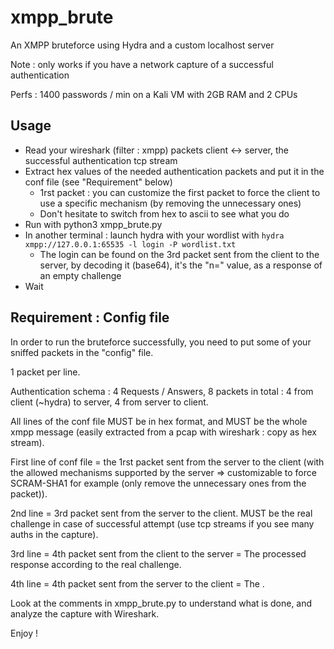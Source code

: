 # xmpp_brute
An XMPP bruteforce using Hydra and a custom localhost server

Note : only works if you have a network capture of a successful authentication

Perfs : 1400 passwords / min on a Kali VM with 2GB RAM and 2 CPUs

## Usage
* Read your wireshark (filter : xmpp) packets client <-> server, the successful authentication tcp stream
* Extract hex values of the needed authentication packets and put it in the conf file (see "Requirement" below)
  * 1rst packet : you can customize the first packet to force the client to use a specific mechanism (by removing the unnecessary ones)
  * Don't hesitate to switch from hex to ascii to see what you do
* Run with python3 xmpp_brute.py
* In another terminal : launch hydra with your wordlist with ```hydra xmpp://127.0.0.1:65535 -l login -P wordlist.txt```
  * The login can be found on the 3rd packet sent from the client to the server, by decoding it (base64), it's the "n=" value, as a response of an empty challenge
* Wait

## Requirement : Config file
In order to run the bruteforce successfully, you need to put some of your sniffed packets in the "config" file.

1 packet per line.

Authentication schema :
4 Requests / Answers, 8 packets in total : 4 from client (~hydra) to server, 4 from server to client.

All lines of the conf file MUST be in hex format, and MUST be the whole xmpp message (easily extracted from a pcap with wireshark : copy as hex stream).

First line of conf file = the 1rst packet sent from the server to the client (with the allowed mechanisms supported by the server => customizable to force SCRAM-SHA1 for example (only remove the unnecessary ones from the packet)).

2nd line = 3rd packet sent from the server to the client. MUST be the real challenge in case of successful attempt (use tcp streams if you see many auths in the capture).

3rd line = 4th packet sent from the client to the server = The processed response according to the real challenge.

4th line = 4th packet sent from the server to the client = The <success></success>.


Look at the comments in xmpp_brute.py to understand what is done, and analyze the capture with Wireshark.

Enjoy !
